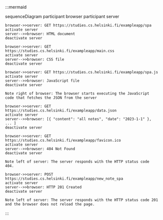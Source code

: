 :::mermaid

sequenceDiagram
participant browser
participant server

    browser->>server: GET https://studies.cs.helsinki.fi/exampleapp/spa
    activate server
    server-->>browser: HTML document
    deactivate server

    browser->>server: GET https://studies.cs.helsinki.fi/exampleapp/main.css
    activate server
    server-->>browser: CSS file
    deactivate server

    browser->>server: GET https://studies.cs.helsinki.fi/exampleapp/spa.js
    activate server
    server-->>browser: JavaScript file
    deactivate server

    Note right of browser: The browser starts executing the JavaScript code that fetches the JSON from the server

    browser->>server: GET https://studies.cs.helsinki.fi/exampleapp/data.json
    activate server
    server-->>browser: [{ "content": "all notes", "date": "2023-1-1" }, ... ]
    deactivate server

    browser->>server: GET https://studies.cs.helsinki.fi/exampleapp/favicon.ico
    activate server
    server-->>browser: 404 Not Found
    deactivate server

    Note left of server: The server responds with the HTTP status code 404.

    browser->>server: POST https://studies.cs.helsinki.fi/exampleapp/new_note_spa
    activate server
    server-->>browser: HTTP 201 Created
    deactivate server

    Note left of server: The server responds with the HTTP status code 201 and the browser does not reload the page.

:::
